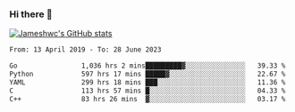 ### Hi there 👋

[![Jameshwc's GitHub stats](https://github-readme-stats.vercel.app/api?username=jameshwc)](https://github.com/anuraghazra/github-readme-stats)

<!--START_SECTION:waka-->

```txt
From: 13 April 2019 - To: 28 June 2023

Go                1,036 hrs 2 mins█████████▓░░░░░░░░░░░░░░░   39.33 %
Python            597 hrs 17 mins █████▓░░░░░░░░░░░░░░░░░░░   22.67 %
YAML              299 hrs 18 mins ███░░░░░░░░░░░░░░░░░░░░░░   11.36 %
C                 113 hrs 57 mins █░░░░░░░░░░░░░░░░░░░░░░░░   04.33 %
C++               83 hrs 26 mins  ▓░░░░░░░░░░░░░░░░░░░░░░░░   03.17 %
```

<!--END_SECTION:waka-->